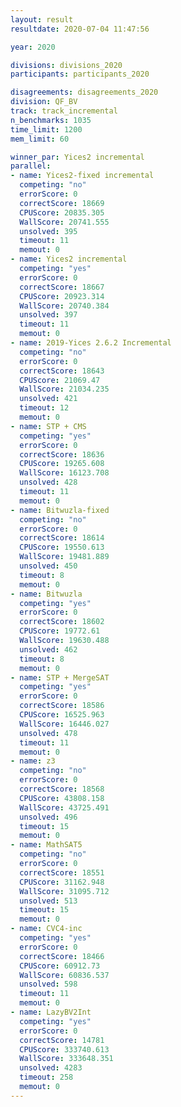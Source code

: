 ```yaml
---
layout: result
resultdate: 2020-07-04 11:47:56

year: 2020

divisions: divisions_2020
participants: participants_2020

disagreements: disagreements_2020
division: QF_BV
track: track_incremental
n_benchmarks: 1035
time_limit: 1200
mem_limit: 60

winner_par: Yices2 incremental
parallel:
- name: Yices2-fixed incremental
  competing: "no"
  errorScore: 0
  correctScore: 18669
  CPUScore: 20835.305
  WallScore: 20741.555
  unsolved: 395
  timeout: 11
  memout: 0
- name: Yices2 incremental
  competing: "yes"
  errorScore: 0
  correctScore: 18667
  CPUScore: 20923.314
  WallScore: 20740.384
  unsolved: 397
  timeout: 11
  memout: 0
- name: 2019-Yices 2.6.2 Incremental
  competing: "no"
  errorScore: 0
  correctScore: 18643
  CPUScore: 21069.47
  WallScore: 21034.235
  unsolved: 421
  timeout: 12
  memout: 0
- name: STP + CMS
  competing: "yes"
  errorScore: 0
  correctScore: 18636
  CPUScore: 19265.608
  WallScore: 16123.708
  unsolved: 428
  timeout: 11
  memout: 0
- name: Bitwuzla-fixed
  competing: "no"
  errorScore: 0
  correctScore: 18614
  CPUScore: 19550.613
  WallScore: 19481.889
  unsolved: 450
  timeout: 8
  memout: 0
- name: Bitwuzla
  competing: "yes"
  errorScore: 0
  correctScore: 18602
  CPUScore: 19772.61
  WallScore: 19630.488
  unsolved: 462
  timeout: 8
  memout: 0
- name: STP + MergeSAT
  competing: "yes"
  errorScore: 0
  correctScore: 18586
  CPUScore: 16525.963
  WallScore: 16446.027
  unsolved: 478
  timeout: 11
  memout: 0
- name: z3
  competing: "no"
  errorScore: 0
  correctScore: 18568
  CPUScore: 43808.158
  WallScore: 43725.491
  unsolved: 496
  timeout: 15
  memout: 0
- name: MathSAT5
  competing: "no"
  errorScore: 0
  correctScore: 18551
  CPUScore: 31162.948
  WallScore: 31095.712
  unsolved: 513
  timeout: 15
  memout: 0
- name: CVC4-inc
  competing: "yes"
  errorScore: 0
  correctScore: 18466
  CPUScore: 60912.73
  WallScore: 60836.537
  unsolved: 598
  timeout: 11
  memout: 0
- name: LazyBV2Int
  competing: "yes"
  errorScore: 0
  correctScore: 14781
  CPUScore: 333740.613
  WallScore: 333648.351
  unsolved: 4283
  timeout: 258
  memout: 0
---
```

